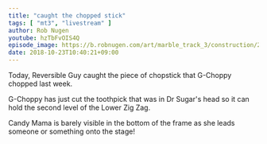 ```yaml
---
title: "caught the chopped stick"
tags: [ "mt3", "livestream" ]
author: Rob Nugen
youtube: hzTbFvOIS4Q
episode_image: https://b.robnugen.com/art/marble_track_3/construction/2018/2018_oct_23_candy_mama_brings_ramp.jpg
date: 2018-10-23T10:40:21+09:00
---
```


Today, Reversible Guy caught the piece of chopstick that G-Choppy chopped
last week.

G-Choppy has just cut the toothpick that was in Dr Sugar's head so it
can hold the second level of the Lower Zig Zag.

Candy Mama is barely visible in the bottom of the frame as she leads
someone or something onto the stage!

